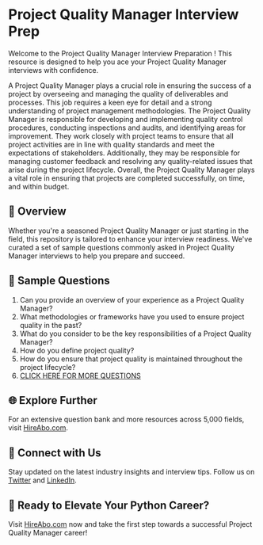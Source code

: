 # Project Quality Manager Interview Prep

Welcome to the Project Quality Manager Interview Preparation ! This resource is designed to help you ace your Project Quality Manager interviews with confidence.

A Project Quality Manager plays a crucial role in ensuring the success of a project by overseeing and managing the quality of deliverables and processes. This job requires a keen eye for detail and a strong understanding of project management methodologies. The Project Quality Manager is responsible for developing and implementing quality control procedures, conducting inspections and audits, and identifying areas for improvement. They work closely with project teams to ensure that all project activities are in line with quality standards and meet the expectations of stakeholders. Additionally, they may be responsible for managing customer feedback and resolving any quality-related issues that arise during the project lifecycle. Overall, the Project Quality Manager plays a vital role in ensuring that projects are completed successfully, on time, and within budget.

## 🚀 Overview

Whether you're a seasoned Project Quality Manager or just starting in the field, this repository is tailored to enhance your interview readiness. We've curated a set of sample questions commonly asked in Project Quality Manager interviews to help you prepare and succeed.

## 📝 Sample Questions

1. Can you provide an overview of your experience as a Project Quality Manager?
2. What methodologies or frameworks have you used to ensure project quality in the past?
3. What do you consider to be the key responsibilities of a Project Quality Manager?
4. How do you define project quality?
5. How do you ensure that project quality is maintained throughout the project lifecycle?
6. [CLICK HERE FOR MORE QUESTIONS](https://hireabo.com/job/1_3_25/Project%20Quality%20Manager)

## 🌐 Explore Further

For an extensive question bank and more resources across 5,000 fields, visit [HireAbo.com](https://www.hireabo.com).

## 📱 Connect with Us

Stay updated on the latest industry insights and interview tips. Follow us on [Twitter](https://twitter.com/hireabo) and [LinkedIn](https://www.linkedin.com/in/hire-abo-3609972a8/).

## 🚀 Ready to Elevate Your Python Career?

Visit [HireAbo.com](https://www.hireabo.com) now and take the first step towards a successful Project Quality Manager career!